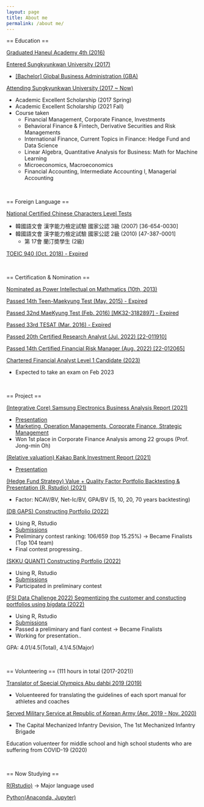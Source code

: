 ```yaml
---
layout: page
title: About me
permalink: /about me/
---
```


== Education ==

[Graduated Haneul Academy 4th (2016)](http://haneul.hs.kr/)

[Entered Sungkyunkwan University (2017)](https://www.skku.edu/skku/index.do)
  - [[Bachelor] Global Business Administration (GBA)](https://globalbiz.skku.edu/gba/index.do)

[Attending Sungkyunkwan University (2017 ~ Now)](https://www.skku.edu/skku/index.do)
  - Academic Excellent Scholarship (2017 Spring)
  - Academic Excellent Scholarship (2021 Fall)
  - Course taken
    - Financial Management, Corporate Finance, Investments
    - Behavioral Finance & Fintech, Derivative Securities and Risk Managements
    - International Finance, Current Topics in Finance: Hedge Fund and Data Science
    - Linear Algebra, Quantitative Analysis for Business: Math for Machine Learning
    - Microeconomics, Macroeconomics
    - Financial Accounting, Intermediate Accounting I, Managerial Accounting

&nbsp;

== Foreign Language ==

[National Certified Chinese Characters Level Tests](https://www.hanja.re.kr/)
  - 韓國語文會 漢字能力檢定試驗 國家公認 3級 (2007) [36-654-0030]
  - 韓國語文會 漢字能力檢定試驗 國家公認 2級 (2010) [47-387-0001]
    - 第 17會 蘭汀奬學生 (2級)

[TOEIC 940 (Oct. 2018) - Expired](https://www.toeic.co.kr/)

&nbsp;

== Certification & Nomination ==

[Nominated as Power Intellectual on Mathmatics (10th, 2013)](https://kin.naver.com/profile/index.naver?u=SFYWO6QJg73UnGImd%2Fhl%2F%2Bw7qNk2f9qn6NSbKRv0GN4%3D)

[Passed 14th Teen-Maekyung Test (May. 2015) - Expired](https://exam.mk.co.kr/)

[Passed 32nd MaeKyung Test (Feb. 2016) [MK32-3182897] - Expired](https://exam.mk.co.kr/)

[Passed 33rd TESAT (Mar. 2016) - Expired](http://www.tesat.or.kr/)

[Passed 20th Certified Research Analyst (Jul. 2022) [22-011910]](https://license.kofia.or.kr/)

[Passed 14th Certified Financial Risk Manager (Aug. 2022) [22-012065]](https://license.kofia.or.kr/)

[Chartered Financial Analyst Level 1 Candidate (2023)](https://www.cfainstitute.org/?frmLogin=1)
  - Expected to take an exam on Feb 2023

&nbsp;

== Project ==

[(Integrative Core) Samsung Electronics Business Analysis Report (2021)](https://drive.google.com/drive/u/0/folders/19zeUHOzvNOISdvsLMdS434SoXj4rX0VE)
  - [Presentation](https://www.youtube.com/watch?v=nhrtQ1xjOwE)
  - [Marketing, Operation Managements, Corporate Finance, Strategic Management](https://drive.google.com/drive/u/0/folders/10feEOF8-VsTsIQiJUbDFuNO35d6eDvgF)
  - Won 1st place in Corporate Finance Analysis among 22 groups (Prof. Jong-min Oh)

[(Relative valuation) Kakao Bank Investment Report (2021)](https://drive.google.com/drive/u/0/folders/1O006oz5F_EOWeHdeWF4KecSSBMoK2oFD)
  - [Presentation](https://www.youtube.com/watch?v=kCV5_G1Vxtc&t=312s)

[(Hedge Fund Strategy) Value + Quality Factor Portfolio Backtesting & Presentation (R, Rstudio) (2021)](https://drive.google.com/drive/folders/14Z-Hm9qNJoXK75Q2n1eGCQvT5DNJ-suw?usp=sharing)
  - Factor: NCAV/BV, Net-Ic/BV, GPA/BV (5, 10, 20, 70 years backtesting)

[(DB GAPS) Constructing Portfolio (2022)](https://gaps.dbfoundation.or.kr/)
  - Using R, Rstudio
  - [Submissions](https://drive.google.com/drive/u/0/folders/11TYBuM-2Ux8GH6Aemz3ZLDWSqBbE_LMH)
  - Preliminary contest ranking: 106/659 (top 15.25%) → Became Finalists (Top 104 team)
  - Final contest progressing..

[(SKKU QUANT) Constructing Portfolio (2022)](https://sites.google.com/view/skku-sp-rootn-global-quant-inv/%ED%99%88)
  - Using R, Rstudio
  - [Submissions](https://drive.google.com/drive/folders/1eAnqaoQdaUHuADCjw___wUoOmjpRDFp9)
  - Participated in preliminary contest

[(FSI Data Challenge 2022) Segmentizing the customer and constucting portfolios using bigdata (2022)](https://www.datachallenge2022.com/)
  - Using R, Rstudio
  - [Submissions](https://drive.google.com/drive/u/0/folders/1XfwEQlRH6Tqhq2q4b8AxKOE4SW-CJV9I)
  - Passed a preliminary and fianl contest → Became Finalists
  - Working for presentation..

GPA: 4.01/4.5(Total), 4.1/4.5(Major)

&nbsp;

== Volunteering == (111 hours in total (2017-2021))

[Translator of Special Olympics Abu dahbi 2019 (2019)](https://www.abudhabi2019.org/)
  - Voluenteered for translating the guidelines of each sport manual for athletes and coaches

[Served Military Service at Republic of Korean Army (Apr. 2019 - Nov. 2020)](https://ko.wikipedia.org/wiki/%EC%88%98%EB%8F%84%EA%B8%B0%EA%B3%84%ED%99%94%EB%B3%B4%EB%B3%91%EC%82%AC%EB%8B%A8)
  - The Capital Mechanized Infantry Devision, The 1st Mechanized Infantry Brigade

Education voluenteer for middle school and high school students who are suffering from COVID-19 (2020)

&nbsp;

== Now Studying ==

[R(Rstudio)](https://www.rstudio.com/) → Major language used

[Python(Anaconda, Jupyter)](https://www.python.org/)
